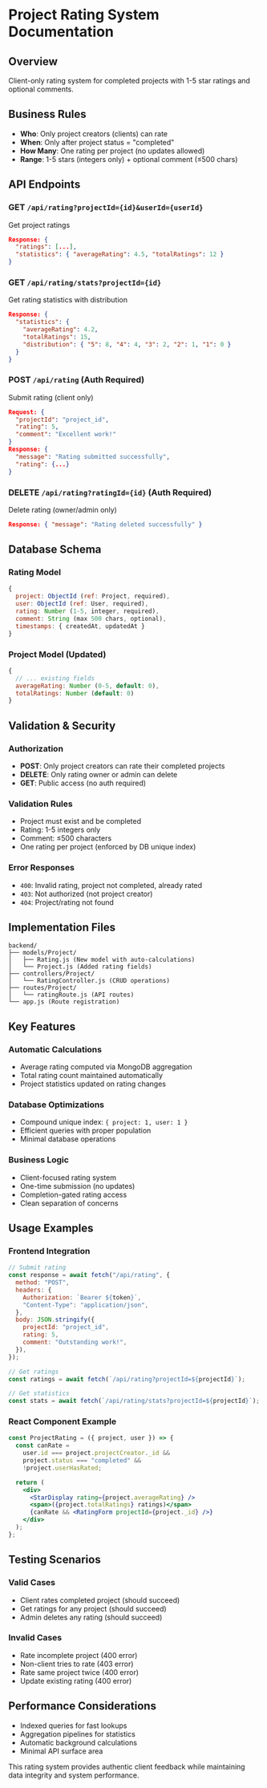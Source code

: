 # Project Rating System Documentation

## Overview

Client-only rating system for completed projects with 1-5 star ratings and optional comments.

## Business Rules

- **Who**: Only project creators (clients) can rate
- **When**: Only after project status = "completed"
- **How Many**: One rating per project (no updates allowed)
- **Range**: 1-5 stars (integers only) + optional comment (≤500 chars)

## API Endpoints

### GET `/api/rating?projectId={id}&userId={userId}`

Get project ratings

```json
Response: {
  "ratings": [...],
  "statistics": { "averageRating": 4.5, "totalRatings": 12 }
}
```

### GET `/api/rating/stats?projectId={id}`

Get rating statistics with distribution

```json
Response: {
  "statistics": {
    "averageRating": 4.2,
    "totalRatings": 15,
    "distribution": { "5": 8, "4": 4, "3": 2, "2": 1, "1": 0 }
  }
}
```

### POST `/api/rating` (Auth Required)

Submit rating (client only)

```json
Request: {
  "projectId": "project_id",
  "rating": 5,
  "comment": "Excellent work!"
}
Response: {
  "message": "Rating submitted successfully",
  "rating": {...}
}
```

### DELETE `/api/rating?ratingId={id}` (Auth Required)

Delete rating (owner/admin only)

```json
Response: { "message": "Rating deleted successfully" }
```

## Database Schema

### Rating Model

```javascript
{
  project: ObjectId (ref: Project, required),
  user: ObjectId (ref: User, required),
  rating: Number (1-5, integer, required),
  comment: String (max 500 chars, optional),
  timestamps: { createdAt, updatedAt }
}
```

### Project Model (Updated)

```javascript
{
  // ... existing fields
  averageRating: Number (0-5, default: 0),
  totalRatings: Number (default: 0)
}
```

## Validation & Security

### Authorization

- **POST**: Only project creators can rate their completed projects
- **DELETE**: Only rating owner or admin can delete
- **GET**: Public access (no auth required)

### Validation Rules

- Project must exist and be completed
- Rating: 1-5 integers only
- Comment: ≤500 characters
- One rating per project (enforced by DB unique index)

### Error Responses

- `400`: Invalid rating, project not completed, already rated
- `403`: Not authorized (not project creator)
- `404`: Project/rating not found

## Implementation Files

```
backend/
├── models/Project/
│   ├── Rating.js (New model with auto-calculations)
│   └── Project.js (Added rating fields)
├── controllers/Project/
│   └── RatingController.js (CRUD operations)
├── routes/Project/
│   └── ratingRoute.js (API routes)
└── app.js (Route registration)
```

## Key Features

### Automatic Calculations

- Average rating computed via MongoDB aggregation
- Total rating count maintained automatically
- Project statistics updated on rating changes

### Database Optimizations

- Compound unique index: `{ project: 1, user: 1 }`
- Efficient queries with proper population
- Minimal database operations

### Business Logic

- Client-focused rating system
- One-time submission (no updates)
- Completion-gated rating access
- Clean separation of concerns

## Usage Examples

### Frontend Integration

```javascript
// Submit rating
const response = await fetch("/api/rating", {
  method: "POST",
  headers: {
    Authorization: `Bearer ${token}`,
    "Content-Type": "application/json",
  },
  body: JSON.stringify({
    projectId: "project_id",
    rating: 5,
    comment: "Outstanding work!",
  }),
});

// Get ratings
const ratings = await fetch(`/api/rating?projectId=${projectId}`);

// Get statistics
const stats = await fetch(`/api/rating/stats?projectId=${projectId}`);
```

### React Component Example

```jsx
const ProjectRating = ({ project, user }) => {
  const canRate =
    user.id === project.projectCreator._id &&
    project.status === "completed" &&
    !project.userHasRated;

  return (
    <div>
      <StarDisplay rating={project.averageRating} />
      <span>({project.totalRatings} ratings)</span>
      {canRate && <RatingForm projectId={project._id} />}
    </div>
  );
};
```

## Testing Scenarios

### Valid Cases

- Client rates completed project (should succeed)
- Get ratings for any project (should succeed)
- Admin deletes any rating (should succeed)

### Invalid Cases

- Rate incomplete project (400 error)
- Non-client tries to rate (403 error)
- Rate same project twice (400 error)
- Update existing rating (400 error)

## Performance Considerations

- Indexed queries for fast lookups
- Aggregation pipelines for statistics
- Automatic background calculations
- Minimal API surface area

This rating system provides authentic client feedback while maintaining data integrity and system performance.
